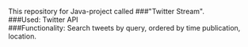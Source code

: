 This repository for Java-project called ###"Twitter Stream".    
###Used:
Twitter API    
###Functionality: 
Search tweets by query, ordered by time publication, location.
